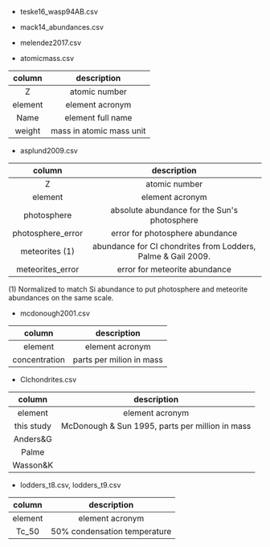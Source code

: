 * teske16_wasp94AB.csv

* mack14_abundances.csv

* melendez2017.csv


* atomicmass.csv

| column  | description              |
| :---:   | :--:                     |
| Z       | atomic number            |
| element | element acronym          |
| Name    | element full name        |
| weight  | mass in atomic mass unit |

* asplund2009.csv

| column            | description                                                  |
| :---:             | :---:                                                        |
| Z                 | atomic number                                                |
| element           | element acronym                                              |
| photosphere       | absolute abundance for the Sun's photosphere                 |
| photosphere_error | error for photosphere abundance                              |
| meteorites (1)    | abundance for CI chondrites from Lodders, Palme & Gail 2009. |
| meteorites_error  | error for meteorite abundance                                |

(1) Normalized to match Si abundance to put photosphere and meteorite abundances on the same scale.

* mcdonough2001.csv

| column        | description              |
| :-----------: | :----------------------: |
| element       | element acronym          |
| concentration | parts per milion in mass |

* CIchondrites.csv
 
| column     | description                                     |
| :--------: | :---------------------------------------------: |
| element    | element acronym                                 |
| this study | McDonough & Sun 1995, parts per million in mass |
| Anders&G   |                                                 |
| Palme      |                                                 |
| Wasson&K   |                                                 |

* lodders_t8.csv, lodders_t9.csv

| column  | description                  |
| :-----: | :--------------------------: |
| element | element acronym              |
| Tc_50   | 50% condensation temperature |

